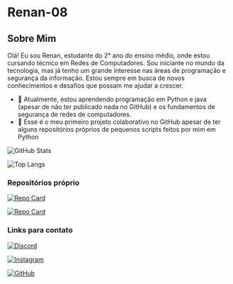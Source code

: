 # Renan-08

## Sobre Mim

Olá! Eu sou Renan, estudante do 2° ano do ensino médio, onde estou cursando técnico em Redes de Computadores. Sou iniciante no mundo da tecnologia, mas já tenho um grande interesse nas áreas de programação e segurança da informação. Estou sempre em busca de novos conhecimentos e desafios que possam me ajudar a crescer.

- 🌱 Atualmente, estou aprendendo programação em Python e java (apesar de não ter publicado nada no GitHub) e os fundamentos de segurança de redes de computadores.
- 🔭 Esse é o meu primeiro projeto colaborativo no GitHub apesar de ter alguns repositórios próprios de pequenos scripts feitos por mim em Python

![GitHub Stats](https://github-readme-stats.vercel.app/api?username=Renan-08&theme=highcontrast&bg_color=2A8DC3&border_color=FFB300&show_icons=true&icon_color=FFB300&title_color=FFB300&text_color=FFF)

![Top Langs](https://github-readme-stats-git-masterrstaa-rickstaa.vercel.app/api/top-langs/?username=Renan-08&layout=compact&bg_color=2A8DC3&border_color=FFB300&title_color=FFB300&text_color=FFF)

### Repositórios próprio
[![Repo Card](https://github-readme-stats.vercel.app/api/pin/?username=Renan-08&repo=C-digos-criados-na-OBI-1-fase-24&bg_color=2A8DC3&border_color=FFB300&show_icons=true&icon_color=FFB300&title_color=FFB300&text_color=FFF)](https://github.com/Renan-08/C-digos-criados-na-OBI-1-fase-24)

[![Repo Card](https://github-readme-stats.vercel.app/api/pin/?username=Renan-08&repo=RPG-ELEMENTAIS-&bg_color=2A8DC3&border_color=FFB300&show_icons=true&icon_color=FFB300&title_color=FFB300&text_color=FFF)](https://github.com/Renan-08/RPG-ELEMENTAIS-)

### Links para contato
[![Discord](https://img.shields.io/badge/Discord-7289DA?style=for-the-badge&logo=discord&logoColor=white)](https://discord.com/channels/@renan_marques/)

[![Instagram](https://img.shields.io/badge/-Instagram-%23E4405F?style=for-the-badge&logo=instagram&logoColor=white)](https://www.instagram.com/renan_marques321/)

[![GitHub](https://img.shields.io/badge/GitHub-100000?style=for-the-badge&logo=github&logoColor=white)](https://github.com/Renan-08)
